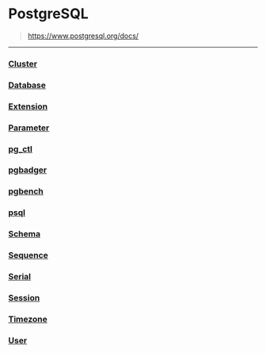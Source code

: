 PostgreSQL
===
>https://www.postgresql.org/docs/

---

### [Cluster](./cluster/README.md)
### [Database](./database/README.md)
### [Extension](./extension/README.md)
### [Parameter](./parameter.md)
### [pg_ctl](./pg-ctl/README.md)
### [pgbadger](./pgbadger/README.md)
### [pgbench](./pgbench/README.md)
### [psql](./psql/README.md)
### [Schema](./schema/README.md)
### [Sequence](./sequence/README.md)
### [Serial](./serial/README.md)
### [Session](./session/README.md)
### [Timezone](./timezone/README.md)
### [User](./user/README.md)
